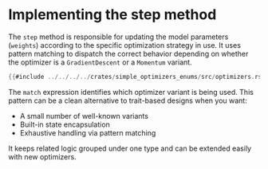 # Implementing the step method

The `step` method is responsible for updating the model parameters (`weights`) according to the specific optimization strategy in use. It uses pattern matching to dispatch the correct behavior depending on whether the optimizer is a `GradientDescent` or a `Momentum` variant. 

```rust
{{#include ../../../../crates/simple_optimizers_enums/src/optimizers.rs:step}}
```

The `match` expression identifies which optimizer variant is being used. This pattern can be a clean alternative to trait-based designs when you want:
- A small number of well-known variants
- Built-in state encapsulation
- Exhaustive handling via pattern matching

It keeps related logic grouped under one type and can be extended easily with new optimizers.